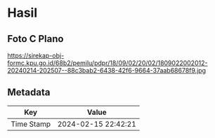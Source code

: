 # Hasil

## Foto C Plano

https://sirekap-obj-formc.kpu.go.id/68b2/pemilu/pdpr/18/09/02/20/02/1809022002012-20240214-202507--88c3bab2-6438-42f6-9664-37aab68678f9.jpg


## Metadata

| Key        | Value               |
| ---------- | ------------------- |
| Time Stamp | 2024-02-15 22:42:21 |



